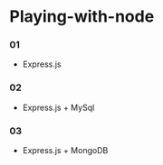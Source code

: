 # Playing-with-node

### 01
- Express.js

### 02
- Express.js + MySql

### 03
- Express.js + MongoDB
